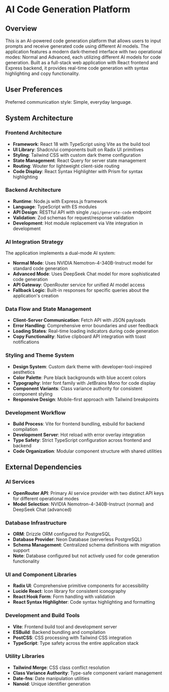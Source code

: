 # AI Code Generation Platform

## Overview

This is an AI-powered code generation platform that allows users to input prompts and receive generated code using different AI models. The application features a modern dark-themed interface with two operational modes: Normal and Advanced, each utilizing different AI models for code generation. Built as a full-stack web application with React frontend and Express backend, it provides real-time code generation with syntax highlighting and copy functionality.

## User Preferences

Preferred communication style: Simple, everyday language.

## System Architecture

### Frontend Architecture
- **Framework**: React 18 with TypeScript using Vite as the build tool
- **UI Library**: Shadcn/ui components built on Radix UI primitives
- **Styling**: Tailwind CSS with custom dark theme configuration
- **State Management**: React Query for server state management
- **Routing**: Wouter for lightweight client-side routing
- **Code Display**: React Syntax Highlighter with Prism for syntax highlighting

### Backend Architecture
- **Runtime**: Node.js with Express.js framework
- **Language**: TypeScript with ES modules
- **API Design**: RESTful API with single `/api/generate-code` endpoint
- **Validation**: Zod schemas for request/response validation
- **Development**: Hot module replacement via Vite integration in development

### AI Integration Strategy
The application implements a dual-mode AI system:
- **Normal Mode**: Uses NVIDIA Nemotron-4-340B-Instruct model for standard code generation
- **Advanced Mode**: Uses DeepSeek Chat model for more sophisticated code generation
- **API Gateway**: OpenRouter service for unified AI model access
- **Fallback Logic**: Built-in responses for specific queries about the application's creation

### Data Flow and State Management
- **Client-Server Communication**: Fetch API with JSON payloads
- **Error Handling**: Comprehensive error boundaries and user feedback
- **Loading States**: Real-time loading indicators during code generation
- **Copy Functionality**: Native clipboard API integration with toast notifications

### Styling and Theme System
- **Design System**: Custom dark theme with developer-tool-inspired aesthetics
- **Color Palette**: Pure black backgrounds with blue accent colors
- **Typography**: Inter font family with JetBrains Mono for code display
- **Component Variants**: Class variance authority for consistent component styling
- **Responsive Design**: Mobile-first approach with Tailwind breakpoints

### Development Workflow
- **Build Process**: Vite for frontend bundling, esbuild for backend compilation
- **Development Server**: Hot reload with error overlay integration
- **Type Safety**: Strict TypeScript configuration across frontend and backend
- **Code Organization**: Modular component structure with shared utilities

## External Dependencies

### AI Services
- **OpenRouter API**: Primary AI service provider with two distinct API keys for different operational modes
- **Model Selection**: NVIDIA Nemotron-4-340B-Instruct (normal) and DeepSeek Chat (advanced)

### Database Infrastructure
- **ORM**: Drizzle ORM configured for PostgreSQL
- **Database Provider**: Neon Database (serverless PostgreSQL)
- **Schema Management**: Centralized schema definitions with migration support
- **Note**: Database configured but not actively used for code generation functionality

### UI and Component Libraries
- **Radix UI**: Comprehensive primitive components for accessibility
- **Lucide React**: Icon library for consistent iconography
- **React Hook Form**: Form handling with validation
- **React Syntax Highlighter**: Code syntax highlighting and formatting

### Development and Build Tools
- **Vite**: Frontend build tool and development server
- **ESBuild**: Backend bundling and compilation
- **PostCSS**: CSS processing with Tailwind CSS integration
- **TypeScript**: Type safety across the entire application stack

### Utility Libraries
- **Tailwind Merge**: CSS class conflict resolution
- **Class Variance Authority**: Type-safe component variant management
- **Date-fns**: Date manipulation utilities
- **Nanoid**: Unique identifier generation